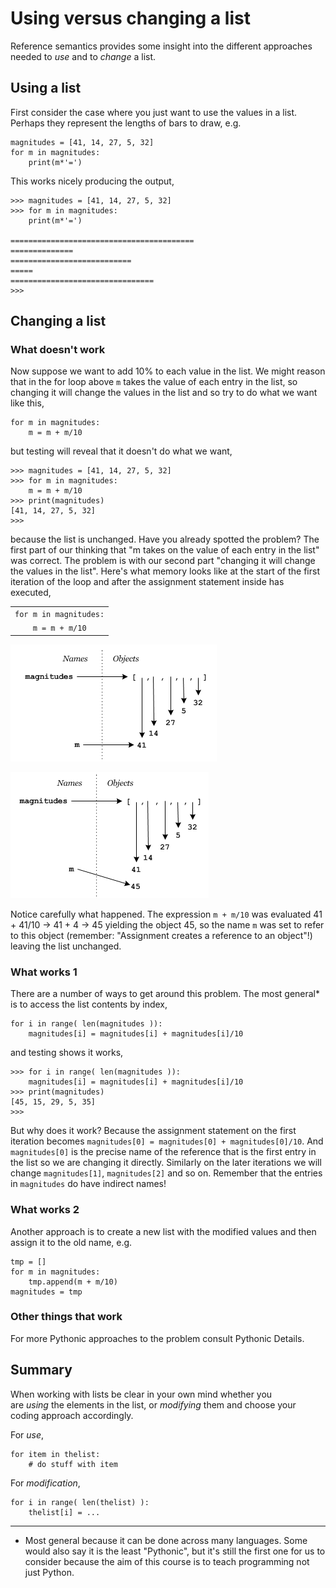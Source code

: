 # Using versus changing a list

Reference semantics provides some insight into the different approaches needed to _use_ and to _change_ a list.

## Using a list

First consider the case where you just want to use the values in a list. Perhaps they represent the lengths of bars to draw, e.g.

```
magnitudes = [41, 14, 27, 5, 32]
for m in magnitudes:
    print(m*'=')
```

This works nicely producing the output,

```
>>> magnitudes = [41, 14, 27, 5, 32]
>>> for m in magnitudes:
    print(m*'=')

=========================================
==============
===========================
=====
================================
>>>
```

## Changing a list

### What doesn't work

Now suppose we want to add 10% to each value in the list. We might reason that in the for loop above `m` takes the value of each entry in the list, so changing it will change the values in the list and so try to do what we want like this,

```
for m in magnitudes:
    m = m + m/10
```

but testing will reveal that it doesn't do what we want,

```
>>> magnitudes = [41, 14, 27, 5, 32]
>>> for m in magnitudes:
    m = m + m/10
>>> print(magnitudes)
[41, 14, 27, 5, 32]
>>>
```

because the list is unchanged. Have you already spotted the problem? The first part of our thinking that "m takes on the value of each entry in the list" was correct. The problem is with our second part "changing it will change the values in the list". Here's what memory looks like at the start of the first iteration of the loop and after the assignment statement inside has executed,

|  |
| :---: |
| `for m in magnitudes:` |  |
| `m = m + m/10` |  |

![](18_UsingVsChangingAList_1.png)

![](18_UsingVsChangingAList_2.png)



Notice carefully what happened. The expression `m + m/10` was evaluated 41 + 41/10 → 41 + 4 → 45 yielding the object 45, so the name `m` was set to refer to this object (remember: "Assignment creates a reference to an object"!) leaving the list unchanged.

### What works 1

There are a number of ways to get around this problem. The most general* is to access the list contents by index,

```
for i in range( len(magnitudes )):
    magnitudes[i] = magnitudes[i] + magnitudes[i]/10
```

and testing shows it works,

```
>>> for i in range( len(magnitudes )):
    magnitudes[i] = magnitudes[i] + magnitudes[i]/10
>>> print(magnitudes)
[45, 15, 29, 5, 35]
>>>
```

But why does it work? Because the assignment statement on the first iteration becomes `magnitudes[0] = magnitudes[0] + magnitudes[0]/10`. And `magnitudes[0]` is the precise name of the reference that is the first entry in the list so we are changing it directly. Similarly on the later iterations we will change `magnitudes[1]`, `magnitudes[2]` and so on. Remember that the entries in `magnitudes` do have indirect names!

### What works 2

Another approach is to create a new list with the modified values and then assign it to the old name, e.g.

```
tmp = []
for m in magnitudes:
    tmp.append(m + m/10)
magnitudes = tmp
```

### Other things that work

For more Pythonic approaches to the problem consult Pythonic Details.

## Summary

When working with lists be clear in your own mind whether you
are *using* the elements in the list, or *modifying* them and choose
your coding approach accordingly.

For *use*,

    for item in thelist:
        # do stuff with item

For *modification*,

    for i in range( len(thelist) ):
        thelist[i] = ...

------------------------------------------------------------------------

* Most general because it can be done across many languages. Some would
also say it is the least "Pythonic", but it's still the first one for
us to consider because the aim of this course is to teach programming
not just Python.
